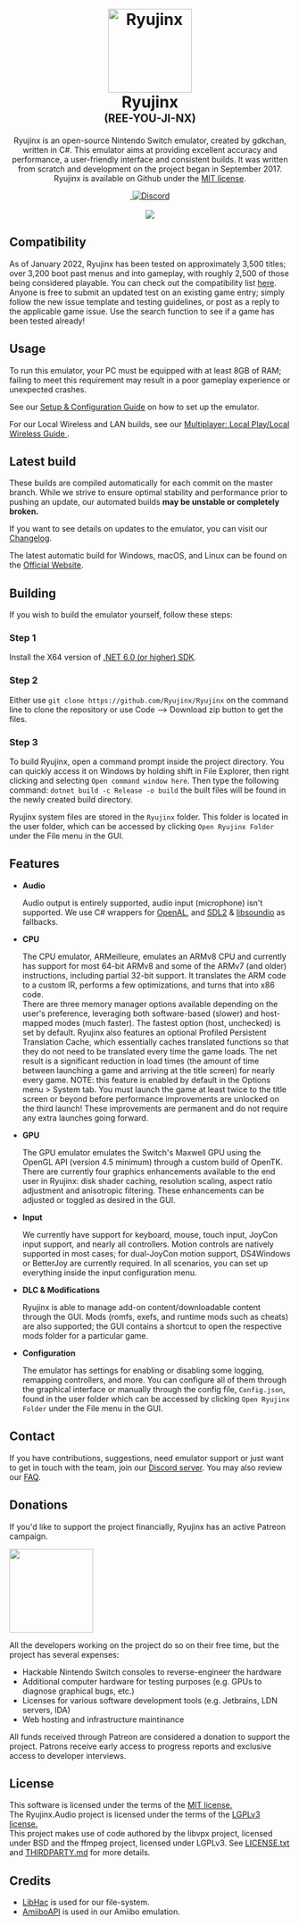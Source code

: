 
<h1 align="center">
  <br>
  <a href="https://ryujinx.org/"><img src="https://i.imgur.com/WcCj6Rt.png" alt="Ryujinx" width="150"></a>
  <br>
  <b>Ryujinx</b>
  <br>
  <sub><sup><b>(REE-YOU-JI-NX)</b></sup></sub>
  <br>

</h1>

<p align="center">
       Ryujinx is an open-source Nintendo Switch emulator, created by gdkchan, written in C#.
       This emulator aims at providing excellent accuracy and performance, a user-friendly interface and consistent builds.
    It was written from scratch and development on the project began in September 2017. Ryujinx is available on Github under the <a href="https://github.com/Ryujinx/Ryujinx/blob/master/LICENSE.txt" target="_blank">MIT license</a>. <br /> 

</p>
<p align="center">
    <a href="https://ci.appveyor.com/project/gdkchan/ryujinx?branch=master">
        <img src="https://ci.appveyor.com/api/projects/status/ssg4jwu6ve3k594s/branch/master?svg=true"
            alt="">
    </a>
    <a href="https://discord.com/invite/VkQYXAZ">
        <img src="https://img.shields.io/discord/410208534861447168?color=5865F2&label=Ryujinx&logo=discord&logoColor=white"
            alt="Discord">
    </a>
    <br>
    <br>
    <img src="https://raw.githubusercontent.com/Ryujinx/Ryujinx-Website/master/static/public/shell_fullsize.png">
</p>

<h5 align="center">
  
</h5>

## Compatibility

As of January 2022, Ryujinx has been tested on approximately 3,500 titles; over 3,200 boot past menus and into gameplay, with roughly 2,500 of those being considered playable.
You can check out the compatibility list [here](https://github.com/Ryujinx/Ryujinx-Games-List/issues). Anyone is free to submit an updated test on an existing game entry; simply follow the new issue template and testing guidelines, or post as a reply to the applicable game issue. Use the search function to see if a game has been tested already!
                  
## Usage

To run this emulator, your PC must be equipped with at least 8GB of RAM; failing to meet this requirement may result in a poor gameplay experience or unexpected crashes.

See our [Setup & Configuration Guide](https://github.com/Ryujinx/Ryujinx/wiki/Ryujinx-Setup-&-Configuration-Guide) on how to set up the emulator.

For our Local Wireless and LAN builds, see our [Multiplayer: Local Play/Local Wireless Guide
](https://github.com/Ryujinx/Ryujinx/wiki/Multiplayer-(LDN-Local-Wireless)-Guide).

## Latest build

These builds are compiled automatically for each commit on the master branch. While we strive to ensure optimal stability and performance prior to pushing an update, our automated builds **may be unstable or completely broken.**

If you want to see details on updates to the emulator, you can visit our [Changelog](https://github.com/Ryujinx/Ryujinx/wiki/Changelog).

The latest automatic build for Windows, macOS, and Linux can be found on the [Official Website](https://ryujinx.org/download).


## Building

If you wish to build the emulator yourself, follow these steps:

### Step 1
Install the X64 version of [.NET 6.0 (or higher) SDK](https://dotnet.microsoft.com/download/dotnet/6.0).

### Step 2
Either use `git clone https://github.com/Ryujinx/Ryujinx` on the command line to clone the repository or use Code --> Download zip button to get the files.

### Step 3

To build Ryujinx, open a command prompt inside the project directory. You can quickly access it on Windows by holding shift in File Explorer, then right clicking and selecting `Open command window here`. Then type the following command:
`dotnet build -c Release -o build`
the built files will be found in the newly created build directory.

Ryujinx system files are stored in the `Ryujinx` folder. This folder is located in the user folder, which can be accessed by clicking `Open Ryujinx Folder` under the File menu in the GUI.


## Features

 - **Audio**

   Audio output is entirely supported, audio input (microphone) isn't supported. We use C# wrappers for [OpenAL](https://openal-soft.org/), and [SDL2](https://www.libsdl.org/) & [libsoundio](http://libsound.io/) as fallbacks.

- **CPU**

  The CPU emulator, ARMeilleure, emulates an ARMv8 CPU and currently has support for most 64-bit ARMv8 and some of the ARMv7 (and older) instructions, including partial 32-bit support. It translates the ARM code to a custom IR, performs a few optimizations, and turns that into x86 code.  
  There are three memory manager options available depending on the user's preference, leveraging both software-based (slower) and host-mapped modes (much faster). The fastest option (host, unchecked) is set by default.
  Ryujinx also features an optional Profiled Persistent Translation Cache, which essentially caches translated functions so that they do not need to be translated every time the game loads. The net result is a significant reduction in load times (the amount of time between launching a game and arriving at the title screen) for nearly every game. NOTE: this feature is enabled by default in the Options menu > System tab. You must launch the game at least twice to the title screen or beyond before performance improvements are unlocked on the third launch! These improvements are permanent and do not require any extra launches going forward.

- **GPU**

  The GPU emulator emulates the Switch's Maxwell GPU using the OpenGL API (version 4.5 minimum) through a custom build of OpenTK. There are currently four graphics enhancements available to the end user in Ryujinx: disk shader caching, resolution scaling, aspect ratio adjustment and anisotropic filtering. These enhancements can be adjusted or toggled as desired in the GUI.

- **Input**

   We currently have support for keyboard, mouse, touch input, JoyCon input support, and nearly all controllers. Motion controls are natively supported in most cases; for dual-JoyCon motion support, DS4Windows or BetterJoy are currently required. 
   In all scenarios, you can set up everything inside the input configuration menu.

- **DLC & Modifications**

   Ryujinx is able to manage add-on content/downloadable content through the GUI. Mods (romfs, exefs, and runtime mods such as cheats) are also supported; the GUI contains a shortcut to open the respective mods folder for a particular game.

- **Configuration**

   The emulator has settings for enabling or disabling some logging, remapping controllers, and more. You can configure all of them through the graphical interface or manually through the config file, `Config.json`, found in the user folder which can be accessed by clicking `Open Ryujinx Folder` under the File menu in the GUI.


## Contact

If you have contributions, suggestions, need emulator support or just want to get in touch with the team, join our [Discord server](https://discord.com/invite/Ryujinx). You may also review our [FAQ](https://github.com/Ryujinx/Ryujinx/wiki/Frequently-Asked-Questions).

## Donations
                  
If you'd like to support the project financially, Ryujinx has an active Patreon campaign.

<a href="https://www.patreon.com/ryujinx">
    <img src="https://images.squarespace-cdn.com/content/v1/560c1d39e4b0b4fae0c9cf2a/1567548955044-WVD994WZP76EWF15T0L3/Patreon+Button.png?format=500w" width="150">
</a>

All the developers working on the project do so on their free time, but the project has several expenses:
* Hackable Nintendo Switch consoles to reverse-engineer the hardware
* Additional computer hardware for testing purposes (e.g. GPUs to diagnose graphical bugs, etc.) 
* Licenses for various software development tools (e.g. Jetbrains, LDN servers, IDA)
* Web hosting and infrastructure maintinance
 
All funds received through Patreon are considered a donation to support the project. Patrons receive early access to progress reports and exclusive access to developer interviews.

## License

This software is licensed under the terms of the <a href="https://github.com/Ryujinx/Ryujinx/blob/master/LICENSE.txt" target="_blank">MIT license.</a></i><br /> 
The Ryujinx.Audio project is licensed under the terms of the <a href="https://github.com/Ryujinx/Ryujinx/blob/master/Ryujinx.Audio/LICENSE.txt
" target="_blank">LGPLv3 license.</a></i><br />
This project makes use of code authored by the libvpx project, licensed under BSD and the ffmpeg project, licensed under LGPLv3.
See [LICENSE.txt](LICENSE.txt) and [THIRDPARTY.md](Ryujinx/THIRDPARTY.md) for more details.
## Credits

- [LibHac](https://github.com/Thealexbarney/LibHac) is used for our file-system. 
- [AmiiboAPI](https://www.amiiboapi.com) is used in our Amiibo emulation.
